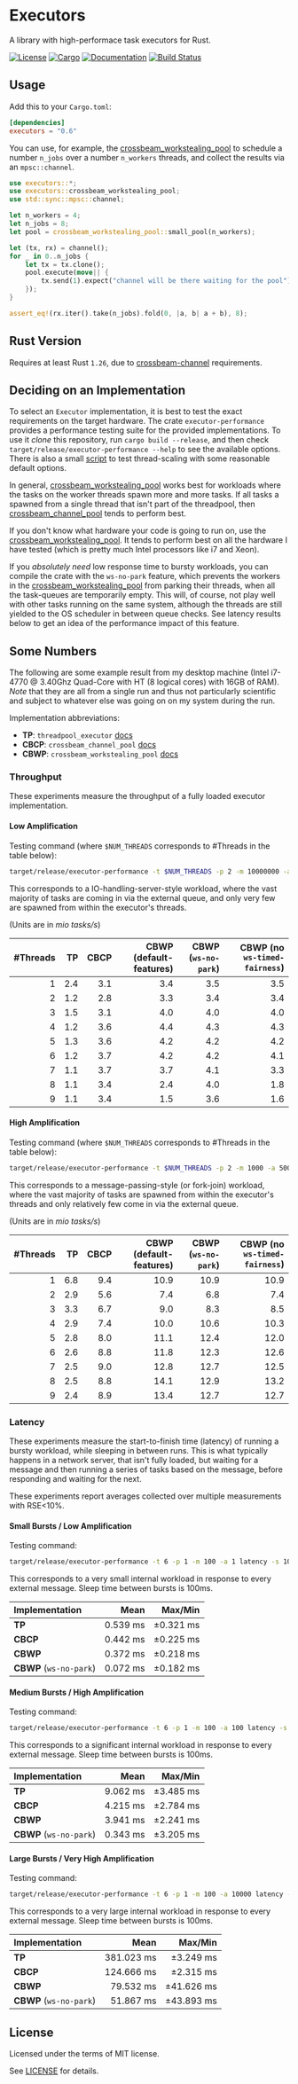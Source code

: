 Executors
=========
A library with high-performace task executors for Rust.

[![License](https://img.shields.io/badge/license-MIT-blue.svg)](https://github.com/Bathtor/rust-executors)
[![Cargo](https://img.shields.io/crates/v/executors.svg)](https://crates.io/crates/executors)
[![Documentation](https://docs.rs/executors/badge.svg)](https://docs.rs/executors)
[![Build Status](https://travis-ci.org/Bathtor/rust-executors.svg?branch=master)](https://travis-ci.org/Bathtor/rust-executors)

## Usage

Add this to your `Cargo.toml`:

```toml
[dependencies]
executors = "0.6"
```

You can use, for example, the [crossbeam_workstealing_pool](https://docs.rs/executors/latest/executors/crossbeam_workstealing_pool/index.html) to schedule a number `n_jobs` over a number `n_workers` threads, and collect the results via an `mpsc::channel`.

```rust
use executors::*;
use executors::crossbeam_workstealing_pool;
use std::sync::mpsc::channel;

let n_workers = 4;
let n_jobs = 8;
let pool = crossbeam_workstealing_pool::small_pool(n_workers);

let (tx, rx) = channel();
for _ in 0..n_jobs {
    let tx = tx.clone();
    pool.execute(move|| {
        tx.send(1).expect("channel will be there waiting for the pool");
    });
}

assert_eq!(rx.iter().take(n_jobs).fold(0, |a, b| a + b), 8);
```

## Rust Version

Requires at least Rust `1.26`, due to [crossbeam-channel](https://github.com/crossbeam-rs/crossbeam-channel) requirements.

## Deciding on an Implementation

To select an `Executor` implementation, it is best to test the exact requirements on the target hardware.
The crate `executor-performance` provides a performance testing suite for the provided implementations. To use it *clone* this repository, run `cargo build --release`, and then check `target/release/executor-performance --help` to see the available options. There is also a small [script](executor-performance/threadinc.sh) to test thread-scaling with some reasonable default options.

In general, [crossbeam_workstealing_pool](https://docs.rs/executors/latest/executors/crossbeam_workstealing_pool/index.html) works best for workloads where the tasks on the worker threads spawn more and more tasks. If all tasks a spawned from a single thread that isn't part of the threadpool, then [crossbeam_channel_pool](https://docs.rs/executors/latest/executors/crossbeam_channel_pool/index.html) tends to perform best.

If you don't know what hardware your code is going to run on, use the [crossbeam_workstealing_pool](https://docs.rs/executors/latest/executors/crossbeam_workstealing_pool/index.html). It tends to perform best on all the hardware I have tested (which is pretty much Intel processors like i7 and Xeon).

If you *absolutely need* low response time to bursty workloads, you can compile the crate with the `ws-no-park` feature, which prevents the workers in the [crossbeam_workstealing_pool](https://docs.rs/executors/latest/executors/crossbeam_workstealing_pool/index.html) from parking their threads, when all the task-queues are temporarily empty. This will, of course, not play well with other tasks running on the same system, although the threads are still yielded to the OS scheduler in between queue checks. See latency results below to get an idea of the performance impact of this feature.

## Some Numbers

The following are some example result from my desktop machine (Intel i7-4770 @ 3.40Ghz Quad-Core with HT (8 logical cores) with 16GB of RAM).
*Note* that they are all from a single run and thus not particularly scientific and subject to whatever else was going on on my system during the run.

Implementation abbreviations:
- **TP**: `threadpool_executor` [docs](https://docs.rs/executors/latest/executors/threadpool_executor/index.html)
- **CBCP**: `crossbeam_channel_pool` [docs](https://docs.rs/executors/latest/executors/crossbeam_channel_pool/index.html)
- **CBWP**: `crossbeam_workstealing_pool` [docs](https://docs.rs/executors/0.4.4/executors/crossbeam_workstealing_pool/index.html)

### Throughput

These experiments measure the throughput of a fully loaded executor implementation.

#### Low Amplification

Testing command (where `$NUM_THREADS` corresponds to #Threads in the table below): 
```bash
target/release/executor-performance -t $NUM_THREADS -p 2 -m 10000000 -a 1 throughput --pre 10000 --post 10000
```
This corresponds to a IO-handling-server-style workload, where the vast majority of tasks are coming in via the external queue, and only very few are spawned from within the executor's threads.

(Units are in *mio tasks/s*)

| #Threads | TP   | CBCP | CBWP (default-features) | CBWP (`ws-no-park`) | CBWP (no `ws-timed-fairness`) |
|---------:|-----:|-----:|------------------------:|--------------------:|------------------------------:|
| 1        | 2.4  | 3.1  | 3.4                     | 3.5                 | 3.5                           |
| 2        | 1.2  | 2.8  | 3.3                     | 3.4                 | 3.4                           |
| 3        | 1.5  | 3.1  | 4.0                     | 4.0                 | 4.0                           |
| 4        | 1.2  | 3.6  | 4.4                     | 4.3                 | 4.3                           |
| 5        | 1.3  | 3.6  | 4.2                     | 4.2                 | 4.2                           |
| 6        | 1.2  | 3.7  | 4.2                     | 4.2                 | 4.1                           |
| 7        | 1.1  | 3.7  | 3.7                     | 4.1                 | 3.3                           |
| 8        | 1.1  | 3.4  | 2.4                     | 4.0                 | 1.8                           |
| 9        | 1.1  | 3.4  | 1.5                     | 3.6                 | 1.6                           |

#### High Amplification

Testing command (where `$NUM_THREADS` corresponds to #Threads in the table below): 
```bash
target/release/executor-performance -t $NUM_THREADS -p 2 -m 1000 -a 50000 throughput --pre 10000 --post 10000
```
This corresponds to a message-passing-style (or fork-join) workload, where the vast majority of tasks are spawned from within the executor's threads and only relatively few come in via the external queue.

(Units are in *mio tasks/s*)

| #Threads | TP   | CBCP | CBWP (default-features) | CBWP (`ws-no-park`) | CBWP (no `ws-timed-fairness`) |
|---------:|-----:|-----:|------------------------:|--------------------:|------------------------------:|
| 1        | 6.8  | 9.4  | 10.9                    | 10.9                | 10.9                          |
| 2        | 2.9  | 5.6  | 7.4                     | 6.8                 | 7.4                           |
| 3        | 3.3  | 6.7  | 9.0                     | 8.3                 | 8.5                           |
| 4        | 2.9  | 7.4  | 10.0                    | 10.6                | 10.3                          |
| 5        | 2.8  | 8.0  | 11.1                    | 12.4                | 12.0                          |
| 6        | 2.6  | 8.8  | 11.8                    | 12.3                | 12.6                          |
| 7        | 2.5  | 9.0  | 12.8                    | 12.7                | 12.5                          |
| 8        | 2.5  | 8.8  | 14.1                    | 12.9                | 13.2                          |
| 9        | 2.4  | 8.9  | 13.4                    | 12.7                | 12.7                          |


### Latency

These experiments measure the start-to-finish time (latency) of running a bursty workload, while sleeping in between runs. This is what typically happens in a network server, that isn't fully loaded, but waiting for a message and then running a series of tasks based on the message, before responding and waiting for the next.

These experiments report averages collected over multiple measurements with RSE<10%.

#### Small Bursts / Low Amplification

Testing command: 
```bash
target/release/executor-performance -t 6 -p 1 -m 100 -a 1 latency -s 100
```
This corresponds to a very small internal workload in response to every external message. Sleep time between bursts is 100ms.

| Implementation          | Mean     | Max/Min   |
|:------------------------|---------:|----------:|
| **TP**                  | 0.539 ms | ±0.321 ms |
| **CBCP**                | 0.442 ms | ±0.225 ms |
| **CBWP**                | 0.372 ms | ±0.218 ms |
| **CBWP** (`ws-no-park`) | 0.072 ms | ±0.182 ms |

#### Medium Bursts / High Amplification

Testing command: 
```bash
target/release/executor-performance -t 6 -p 1 -m 100 -a 100 latency -s 100
```
This corresponds to a significant internal workload in response to every external message. Sleep time between bursts is 100ms.

| Implementation          | Mean     | Max/Min   |
|:------------------------|---------:|----------:|
| **TP**                  | 9.062 ms | ±3.485 ms |
| **CBCP**                | 4.215 ms | ±2.784 ms |
| **CBWP**                | 3.941 ms | ±2.241 ms |
| **CBWP** (`ws-no-park`) | 0.343 ms | ±3.205 ms |


#### Large Bursts / Very High Amplification

Testing command: 
```bash
target/release/executor-performance -t 6 -p 1 -m 100 -a 10000 latency -s 100
```
This corresponds to a very large internal workload in response to every external message. Sleep time between bursts is 100ms.

| Implementation          | Mean       | Max/Min    |
|:------------------------|-----------:|-----------:|
| **TP**                  | 381.023 ms | ±3.249 ms  |
| **CBCP**                | 124.666 ms | ±2.315 ms  |
| **CBWP**                | 79.532 ms  | ±41.626 ms |
| **CBWP** (`ws-no-park`) | 51.867 ms  | ±43.893 ms |

## License

Licensed under the terms of MIT license.

See [LICENSE](LICENSE) for details.
